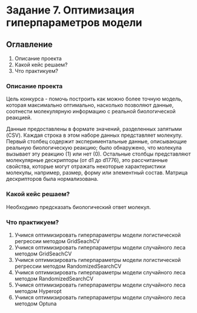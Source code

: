 # Задание 7. Оптимизация гиперпараметров модели

## Оглавление  
1. Описание проекта
2. Какой кейс решаем?
3. Что практикуем?

### Описание проекта    
Цель конкурса - помочь построить как можно более точную модель, которая максимально оптимально, насколько позволяют данные, соотнести молекулярную информацию с реальной биологической реакцией.

Данные предоставлены в формате значений, разделенных запятыми (CSV). Каждая строка в этом наборе данных представляет молекулу. Первый столбец содержит экспериментальные данные, описывающие реальную биологическую реакцию; было обнаружено, что молекула вызывает эту реакцию (1) или нет (0). Остальные столбцы представляют молекулярные дескрипторы (от d1 до d1776), это рассчитанные свойства, которые могут отражать некоторые характеристики молекулы, например, размер, форму или элементный состав. Матрица дескрипторов была нормализована.

### Какой кейс решаем?    
Необходимо предсказать биологический ответ молекул.

### Что практикуем?    
1. Учимся оптимизировать гиперпараметры модели логистической регрессии методом GridSeachCV
2. Учимся оптимизировать гиперпараметры модели случайного леса методом GridSeachCV
3. Учимся оптимизировать гиперпараметры модели логистической регрессии методом RandomizedSearchCV
4. Учимся оптимизировать гиперпараметры модели случайного леса методом RandomizedSearchCV
5. Учимся оптимизировать гиперпараметры модели случайного леса методом Hyperopt
6. Учимся оптимизировать гиперпараметры модели случайного леса методом Optuna
